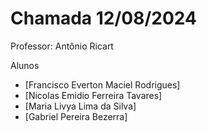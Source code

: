 # Chamada 12/08/2024

Professor: Antônio Ricart

Alunos
- [Francisco Everton Maciel Rodrigues]
- [Nicolas Emidio Ferreira Tavares]
- [Maria Livya Lima da Silva]
- [Gabriel Pereira Bezerra]
